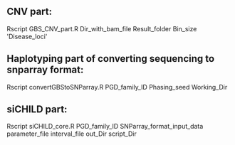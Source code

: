 ## CNV part:
Rscript GBS_CNV_part.R Dir_with_bam_file Result_folder Bin_size 'Disease_loci'

## Haplotyping part of converting sequencing to snparray format:
Rscript convertGBStoSNParray.R PGD_family_ID Phasing_seed Working_Dir

## siCHILD part:
Rscript siCHILD_core.R PGD_family_ID SNParray_format_input_data parameter_file interval_file out_Dir script_Dir 
